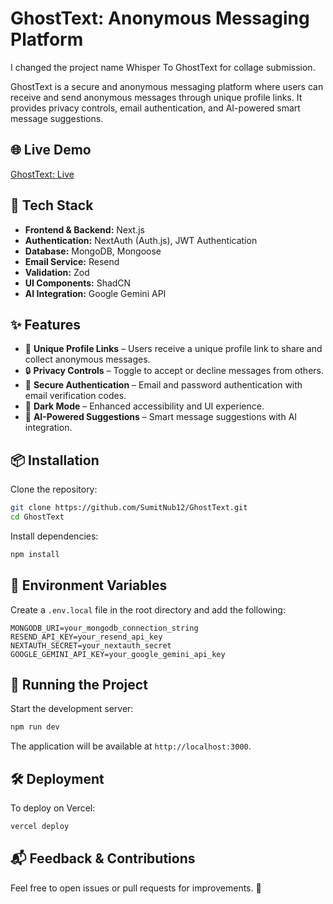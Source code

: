 # GhostText: Anonymous Messaging Platform

I changed the project name Whisper To GhostText for collage submission.

GhostText is a secure and anonymous messaging platform where users can receive and send anonymous messages through unique profile links. It provides privacy controls, email authentication, and AI-powered smart message suggestions.

## 🌐 Live Demo

[GhostText: Live](https://ai-whisper.vercel.app/)

## 🚀 Tech Stack

- **Frontend & Backend:** Next.js
- **Authentication:** NextAuth (Auth.js), JWT Authentication
- **Database:** MongoDB, Mongoose
- **Email Service:** Resend
- **Validation:** Zod
- **UI Components:** ShadCN
- **AI Integration:** Google Gemini API

## ✨ Features

- 🔗 **Unique Profile Links** – Users receive a unique profile link to share and collect anonymous messages.
- 🔒 **Privacy Controls** – Toggle to accept or decline messages from others.
- 📧 **Secure Authentication** – Email and password authentication with email verification codes.
- 🌙 **Dark Mode** – Enhanced accessibility and UI experience.
- 🤖 **AI-Powered Suggestions** – Smart message suggestions with AI integration.

## 📦 Installation

Clone the repository:

```sh
git clone https://github.com/SumitNub12/GhostText.git
cd GhostText
```

Install dependencies:

```sh
npm install
```

## 🔑 Environment Variables

Create a `.env.local` file in the root directory and add the following:

```env
MONGODB_URI=your_mongodb_connection_string
RESEND_API_KEY=your_resend_api_key
NEXTAUTH_SECRET=your_nextauth_secret
GOOGLE_GEMINI_API_KEY=your_google_gemini_api_key
```

## 🚀 Running the Project

Start the development server:

```sh
npm run dev
```

The application will be available at `http://localhost:3000`.

## 🛠 Deployment

To deploy on Vercel:

```sh
vercel deploy
```

## 📬 Feedback & Contributions

Feel free to open issues or pull requests for improvements. 🙌
